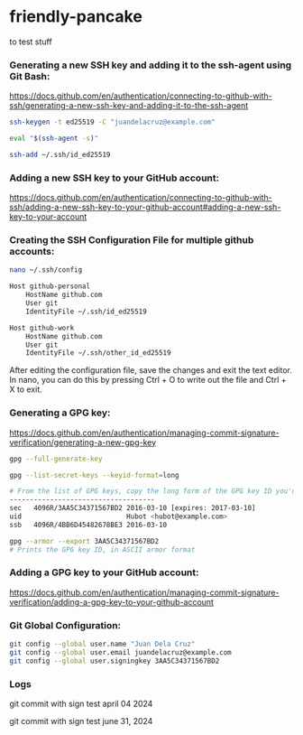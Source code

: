 # friendly-pancake

to test stuff

### Generating a new SSH key and adding it to the ssh-agent using Git Bash:

https://docs.github.com/en/authentication/connecting-to-github-with-ssh/generating-a-new-ssh-key-and-adding-it-to-the-ssh-agent

```bash
ssh-keygen -t ed25519 -C "juandelacruz@example.com"
```

```bash
eval "$(ssh-agent -s)"
```

```bash
ssh-add ~/.ssh/id_ed25519
```

### Adding a new SSH key to your GitHub account:

https://docs.github.com/en/authentication/connecting-to-github-with-ssh/adding-a-new-ssh-key-to-your-github-account#adding-a-new-ssh-key-to-your-account

### Creating the SSH Configuration File for multiple github accounts:

```bash
nano ~/.ssh/config
```

```bash
Host github-personal
    HostName github.com
    User git
    IdentityFile ~/.ssh/id_ed25519

Host github-work
    HostName github.com
    User git
    IdentityFile ~/.ssh/other_id_ed25519
```

After editing the configuration file, save the changes and exit the text editor. In nano, you can do this by pressing Ctrl + O to write out the file and Ctrl + X to exit.

### Generating a GPG key:

https://docs.github.com/en/authentication/managing-commit-signature-verification/generating-a-new-gpg-key

```bash
gpg --full-generate-key
```

```bash
gpg --list-secret-keys --keyid-format=long

# From the list of GPG keys, copy the long form of the GPG key ID you'd like to use. In this example, the GPG key ID is 3AA5C34371567BD2::
------------------------------------
sec   4096R/3AA5C34371567BD2 2016-03-10 [expires: 2017-03-10]
uid                          Hubot <hubot@example.com>
ssb   4096R/4BB6D45482678BE3 2016-03-10

```

```bash
gpg --armor --export 3AA5C34371567BD2
# Prints the GPG key ID, in ASCII armor format
```

### Adding a GPG key to your GitHub account:

https://docs.github.com/en/authentication/managing-commit-signature-verification/adding-a-gpg-key-to-your-github-account

### Git Global Configuration:

```bash
git config --global user.name "Juan Dela Cruz"
git config --global user.email juandelacruz@example.com
git config --global user.signingkey 3AA5C34371567BD2
```

### Logs

git commit with sign test april 04 2024

git commit with sign test june 31, 2024
